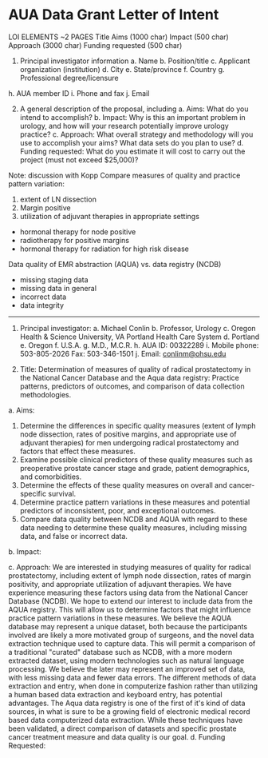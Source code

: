 # AUA Data Grant Letter of Intent

LOI ELEMENTS ~2 PAGES
Title Aims (1000 char)
Impact (500 char)
Approach (3000 char)
Funding requested (500 char)

1. Principal investigator information
a. Name
b. Position/title
c. Applicant organization (institution)
d. City e. State/province
f. Country
g. Professional degree/licensure

h. AUA member ID
i. Phone and fax
j. Email

2. A general description of the proposal, including
a. Aims: What do you intend to accomplish?
b. Impact: Why is this an important problem in urology, and how will your research potentially improve urology practice?
c. Approach: What overall strategy and methodology will you use to accomplish your aims? What data sets do you plan to use?
d. Funding requested: What do you estimate it will cost to carry out the project (must not exceed $25,000)?





Note: discussion with Kopp
Compare measures of quality and practice pattern variation:
1. extent of LN dissection
2. Margin positive
3. utilization of adjuvant therapies in appropriate settings
  - hormonal therapy for node positive
  - radiotherapy for positive margins
  - hormonal therapy for radiation for high risk disease

Data quality of EMR abstraction (AQUA) vs. data registry (NCDB)
- missing staging data
- missing data in general
- incorrect data
- data integrity

--------------------------------------------------------------------

1. Principal investigator:
a. Michael Conlin
b. Professor, Urology
c. Oregon Health & Science University, VA Portland Health Care System
d. Portland
e. Oregon
f. U.S.A.
g. M.D., M.C.R.
h. AUA ID: 00322289
i. Mobile phone: 503-805-2026 Fax: 503-346-1501
j. Email: conlinm@ohsu.edu

2. Title: Determination of measures of quality of radical prostatectomy in the National Cancer Database and the Aqua data registry: Practice patterns, predictors of outcomes, and comparison of data collection methodologies.

a. Aims:
1. Determine the differences in specific quality measures (extent of lymph node dissection, rates of positive margins, and appropriate use of adjuvant therapies) for men undergoing radical prostatectomy and factors that effect these measures.
2. Examine possible clinical predictors of these quality measures such as preoperative prostate cancer stage and grade, patient demographics, and comorbidities.
3. Determine the effects of these quality measures on overall and cancer-specific survival.
4. Determine practice pattern variations in these measures and potential predictors of inconsistent, poor, and exceptional outcomes.
5. Compare data quality between NCDB and AQUA with regard to these data needing to determine these quality measures, including missing data, and false or incorrect data.

b. Impact:

c. Approach:
We are interested in studying measures of quality for radical prostatectomy, including extent of lymph node dissection, rates of margin positivity, and appropriate utilization of adjuvant therapies. We have experience measuring these factors using data from the National Cancer Database (NCDB). We hope to extend our interest to include data from the AQUA registry. This will allow us to determine factors that might influence practice pattern variations in these measures. We believe the AQUA database may represent a unique dataset, both because the participants involved are likely a more motivated group of surgeons, and the novel data extraction technique used to capture data. This will permit a comparison of a traditional "curated" database such as NCDB, with a more modern extracted dataset, using modern technologies such as natural language processing. We believe the later may represent an improved set of data, with less missing data and fewer data errors. The different methods of data extraction and entry, when done in computerize fashion rather than utilizing a human based data extraction and keyboard entry, has potential advantages. The Aqua data registry is one of the first of it's kind of data sources, in what is sure to be a growing field of electronic medical record based data computerized data extraction. While these techniques have been validated, a direct comparison of datasets and specific prostate cancer treatment measure and data quality is our goal.
d. Funding Requested:

